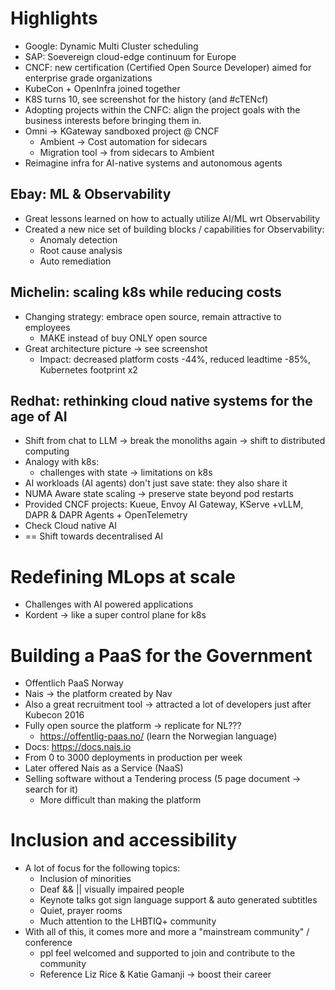 # Highlights
* Google: Dynamic Multi Cluster scheduling
* SAP: Soevereign cloud-edge continuum for Europe
* CNCF: new certification (Certified Open Source Developer) aimed for enterprise grade organizations
* KubeCon + OpenInfra joined together
* K8S turns 10, see screenshot for the history (and #cTENcf)
* Adopting projects within the CNFC: align the project goals with the business interests before bringing them in.
* Omni -> KGateway sandboxed project @ CNCF
	* Ambient -> Cost automation for sidecars
	* Migration tool -> from sidecars to Ambient
* Reimagine infra for AI-native systems and autonomous agents

## Ebay: ML & Observability
* Great lessons learned on how to actually utilize AI/ML wrt Observability
* Created a new nice set of building blocks / capabilities for Observability:
	* Anomaly detection
	* Root cause analysis
	* Auto remediation

## Michelin: scaling k8s while reducing costs
* Changing strategy: embrace open source, remain attractive to employees
	* MAKE instead of buy ONLY open source
* Great architecture picture -> see screenshot
	* Impact: decreased platform costs -44%, reduced leadtime -85%, Kubernetes footprint x2 

## Redhat: rethinking cloud native systems for the age of AI
* Shift from chat to LLM -> break the monoliths again -> shift to distributed computing
* Analogy with k8s:
	* challenges with state -> limitations on k8s
* AI workloads (AI agents) don't just save state: they also share it
* NUMA Aware state scaling -> preserve state beyond pod restarts 
* Provided CNCF projects: Kueue, Envoy AI Gateway, KServe +vLLM, DAPR & DAPR Agents + OpenTelemetry
* Check Cloud native AI
* == Shift towards decentralised AI 

# Redefining MLops at scale
* Challenges with AI powered applications
* Kordent -> like a super control plane for k8s

# Building a PaaS for the Government
* Offentlich PaaS Norway
* Nais -> the platform created by Nav
* Also a great recruitment tool -> attracted a lot of developers just after Kubecon 2016
* Fully open source the platform -> replicate for NL???
	* https://offentlig-paas.no/ (learn the Norwegian language)
* Docs: https://docs.nais.io
* From 0 to 3000 deployments in production per week
* Later offered Nais as a Service (NaaS)
* Selling software without a Tendering process (5 page document -> search for it)
	* More difficult than making the platform
# Inclusion and accessibility
* A lot of focus for the following topics:
	* Inclusion of minorities
	* Deaf && || visually impaired people
	*  Keynote talks got sign language support & auto generated subtitles
	* Quiet, prayer rooms
	* Much attention to the LHBTIQ+ community
* With all of this, it comes more and more a "mainstream community" / conference
	* ppl feel welcomed and supported to join and contribute to the community
	* Reference Liz Rice & Katie Gamanji -> boost their career

